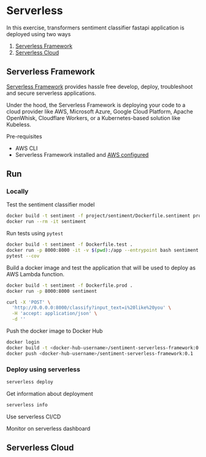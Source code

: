 # Serverless

In this exercise, transformers sentiment classifier fastapi application is deployed using two ways

1. [Serverless Framework](https://www.serverless.com/framework/docs)
2. [Serverless Cloud](https://www.serverless.com/cloud/docs)

## Serverless Framework

[Serverless Framework](https://www.serverless.com/framework/docs) provides hassle free develop, deploy, troubleshoot and secure serverless applications.  

Under the hood, the Serverless Framework is deploying your code to a  cloud provider like AWS, Microsoft Azure, Google Cloud Platform, Apache  OpenWhisk, Cloudflare Workers, or a Kubernetes-based solution like Kubeless.

Pre-requisites

- AWS CLI
- Serverless Framework installed and [AWS configured](https://www.serverless.com/framework/docs/providers/aws/cli-reference/config-credentials)

## Run

### Locally

Test the sentiment classifier model

```bash
docker build -t sentiment -f project/sentiment/Dockerfile.sentiment project/sentiment/
docker run --rm -it sentiment
```

Run tests using `pytest`

```bash
docker build -t sentiment -f Dockerfile.test .
docker run -p 8000:8000 -it -v $(pwd):/app --entrypoint bash sentiment
pytest --cov
```

Build a docker image and test the application that will be used to deploy as AWS Lambda function.

```bash
docker build -t sentiment -f Dockerfile.prod .
docker run -p 8000:8000 sentiment
```

```bash
curl -X 'POST' \
  'http://0.0.0.0:8000/classify?input_text=i%20like%20you' \
  -H 'accept: application/json' \
  -d ''
```

Push the docker image to Docker Hub

```bash
docker login
docker build -t <docker-hub-username>/sentiment-serverless-framework:0.1 -f Dockerfile.prod .
docker push <docker-hub-username>/sentiment-serverless-framework:0.1
```

### Deploy using serverless

```bash
serverless deploy
```

Get information about deployment

```bash
serverless info
```

Use serverless CI/CD

Monitor on serverless dashboard

## Serverless Cloud
